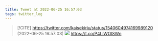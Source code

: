 ```yaml
---
title: Tweet at 2022-06-25 16:57:03
tags: twitter_log
---
```


> [!CITE] https://twitter.com/kaisekiriu/status/1540604974169989120 (2022-06-25 16:57:03)
> ![](https://twitter.com/kaisekiriu/status/1540604974169989120)
> https://t.co/P4LiWOISWn
